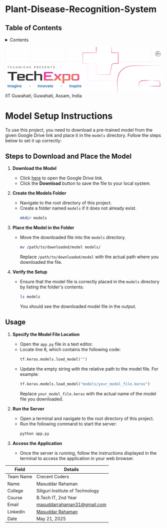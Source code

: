 # Plant-Disease-Recognition-System

## Table of Contents

<details>

   <summary>Contents</summary>

1. [Steps to Download and Place the Model](#steps-to-download-and-place-the-model)
1. [Usage](#usage)

</details>

![System Overview](readme1.jpeg)
IIT Guwahati, Guwahati, Assam, India

# Model Setup Instructions

To use this project, you need to download a pre-trained model from the given Google Drive link and place it in the `models` directory. Follow the steps below to set it up correctly:

## Steps to Download and Place the Model

1. **Download the Model**
   - Click [here](https://drive.google.com/file/d/1w1oNxrGwJPINp_mAtOXFB5VvBltH-83U/view?usp=sharing) to open the Google Drive link.
   - Click the **Download** button to save the file to your local system.

2. **Create the Models Folder**
   - Navigate to the root directory of this project.
   - Create a folder named `models` if it does not already exist.
     ```bash
     mkdir models
     ```

3. **Place the Model in the Folder**
   - Move the downloaded file into the `models` directory.
     ```bash
     mv /path/to/downloaded/model models/
     ```
     Replace `/path/to/downloaded/model` with the actual path where you downloaded the file.

4. **Verify the Setup**
   - Ensure that the model file is correctly placed in the `models` directory by listing the folder's contents:
     ```bash
     ls models
     ```
     You should see the downloaded model file in the output.

## Usage

1. **Specify the Model File Location**
   - Open the `app.py` file in a text editor.
   - Locate line 8, which contains the following code:
     ```python
     tf.keras.models.load_model("")
     ```
   - Update the empty string with the relative path to the model file. For example:
     ```python
     tf.keras.models.load_model("models/your_model_file.keras")
     ```
     Replace `your_model_file.keras` with the actual name of the model file you downloaded.

2. **Run the Server**
   - Open a terminal and navigate to the root directory of this project.
   - Run the following command to start the server:
     ```bash
     python app.py
     ```

3. **Access the Application**
   - Once the server is running, follow the instructions displayed in the terminal to access the application in your web browser.

| Field         | Details                                                                 |
|---------------|------------------------------------------------------------------------|
| Team Name     | Crecent Coders                                                         |
| Name          | Masuddar Rahaman                                                       |
| College       | Siliguri Institute of Technology                                       |
| Course        | B.Tech IT, 2nd Year                                                    |
| Email         | masuddarrahaman31@gmail.com                                            |
| LinkedIn      | [Masuddar Rahaman](https://www.linkedin.com/in/masuddar-rahaman-b5044b283/) |
| Date          | May 21, 2025                                                           |
